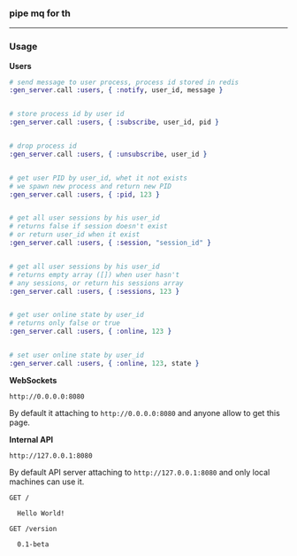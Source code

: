 ### pipe mq for th 

---

### Usage

__Users__

```elixir
# send message to user process, process id stored in redis
:gen_server.call :users, { :notify, user_id, message }


# store process id by user id
:gen_server.call :users, { :subscribe, user_id, pid }


# drop process id
:gen_server.call :users, { :unsubscribe, user_id }


# get user PID by user_id, whet it not exists
# we spawn new process and return new PID
:gen_server.call :users, { :pid, 123 }


# get all user sessions by his user_id
# returns false if session doesn't exist
# or return user_id when it exist
:gen_server.call :users, { :session, "session_id" }


# get all user sessions by his user_id
# returns empty array ([]) when user hasn't
# any sessions, or return his sessions array
:gen_server.call :users, { :sessions, 123 }


# get user online state by user_id
# returns only false or true
:gen_server.call :users, { :online, 123 }


# set user online state by user_id
:gen_server.call :users, { :online, 123, state }
```

__WebSockets__

`http://0.0.0.0:8080`

By default it attaching to `http://0.0.0.0:8080` and anyone allow to get this page.

__Internal API__

`http://127.0.0.1:8080`

By default API server attaching to `http://127.0.0.1:8080` and only local machines can use it.

```http
GET /

  Hello World!

GET /version

  0.1-beta

```

